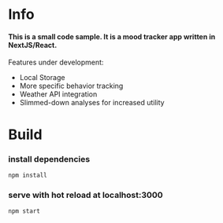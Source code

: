 # Info

#### This is a small code sample. It is a mood tracker app written in NextJS/React. 
Features under development:
 
- Local Storage
- More specific behavior tracking
- Weather API integration
- Slimmed-down analyses for increased utility

# Build

### install dependencies

    npm install

### serve with hot reload at localhost:3000

    npm start
